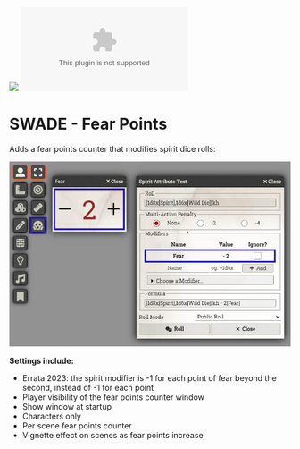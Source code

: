 ![](https://img.shields.io/badge/Foundry-v12-informational)
![Latest Release Download Count](https://img.shields.io/github/downloads/DarKDinDoN/swade-fear-points/latest/module.zip)

# SWADE - Fear Points

Adds a fear points counter that modifies spirit dice rolls:

![](./screenshot-1.jpg)

**Settings include:**

- Errata 2023: the spirit modifier is -1 for each point of fear beyond the second, instead of -1 for each point
- Player visibility of the fear points counter window
- Show window at startup
- Characters only
- Per scene fear points counter
- Vignette effect on scenes as fear points increase
